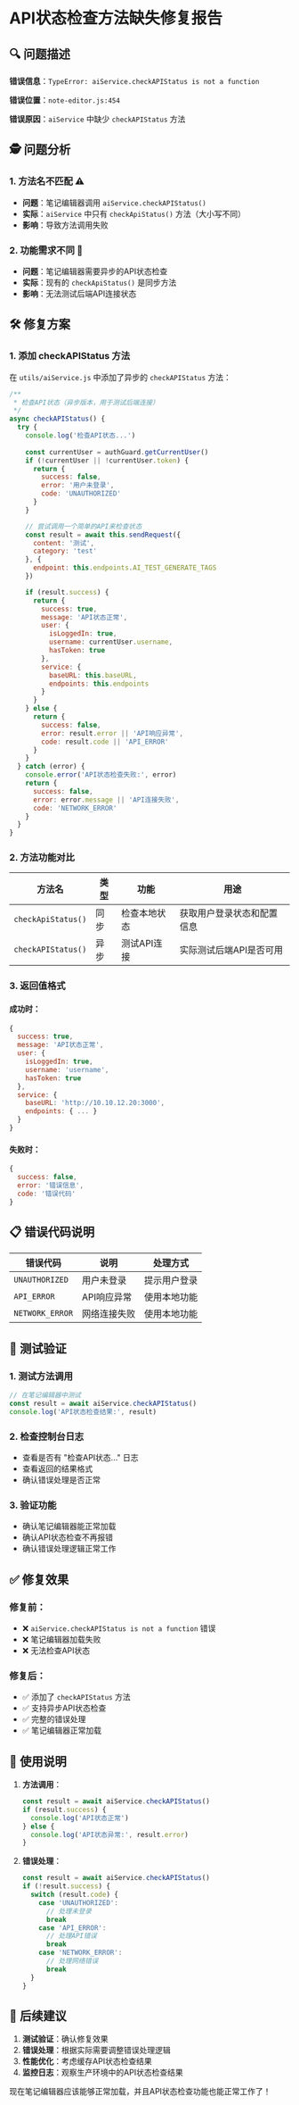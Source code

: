 # API状态检查方法缺失修复报告

## 🔍 问题描述

**错误信息**：`TypeError: aiService.checkAPIStatus is not a function`

**错误位置**：`note-editor.js:454`

**错误原因**：`aiService` 中缺少 `checkAPIStatus` 方法

## 🕵️ 问题分析

### 1. **方法名不匹配** ⚠️
- **问题**：笔记编辑器调用 `aiService.checkAPIStatus()`
- **实际**：`aiService` 中只有 `checkApiStatus()` 方法（大小写不同）
- **影响**：导致方法调用失败

### 2. **功能需求不同** 🔧
- **问题**：笔记编辑器需要异步的API状态检查
- **实际**：现有的 `checkApiStatus()` 是同步方法
- **影响**：无法测试后端API连接状态

## 🛠️ 修复方案

### 1. **添加 checkAPIStatus 方法**

在 `utils/aiService.js` 中添加了异步的 `checkAPIStatus` 方法：

```javascript
/**
 * 检查API状态（异步版本，用于测试后端连接）
 */
async checkAPIStatus() {
  try {
    console.log('检查API状态...')
    
    const currentUser = authGuard.getCurrentUser()
    if (!currentUser || !currentUser.token) {
      return {
        success: false,
        error: '用户未登录',
        code: 'UNAUTHORIZED'
      }
    }

    // 尝试调用一个简单的API来检查状态
    const result = await this.sendRequest({
      content: '测试',
      category: 'test'
    }, {
      endpoint: this.endpoints.AI_TEST_GENERATE_TAGS
    })

    if (result.success) {
      return {
        success: true,
        message: 'API状态正常',
        user: {
          isLoggedIn: true,
          username: currentUser.username,
          hasToken: true
        },
        service: {
          baseURL: this.baseURL,
          endpoints: this.endpoints
        }
      }
    } else {
      return {
        success: false,
        error: result.error || 'API响应异常',
        code: result.code || 'API_ERROR'
      }
    }
  } catch (error) {
    console.error('API状态检查失败:', error)
    return {
      success: false,
      error: error.message || 'API连接失败',
      code: 'NETWORK_ERROR'
    }
  }
}
```

### 2. **方法功能对比**

| 方法名 | 类型 | 功能 | 用途 |
|--------|------|------|------|
| `checkApiStatus()` | 同步 | 检查本地状态 | 获取用户登录状态和配置信息 |
| `checkAPIStatus()` | 异步 | 测试API连接 | 实际测试后端API是否可用 |

### 3. **返回值格式**

#### 成功时：
```javascript
{
  success: true,
  message: 'API状态正常',
  user: {
    isLoggedIn: true,
    username: 'username',
    hasToken: true
  },
  service: {
    baseURL: 'http://10.10.12.20:3000',
    endpoints: { ... }
  }
}
```

#### 失败时：
```javascript
{
  success: false,
  error: '错误信息',
  code: '错误代码'
}
```

## 📋 错误代码说明

| 错误代码 | 说明 | 处理方式 |
|---------|------|---------|
| `UNAUTHORIZED` | 用户未登录 | 提示用户登录 |
| `API_ERROR` | API响应异常 | 使用本地功能 |
| `NETWORK_ERROR` | 网络连接失败 | 使用本地功能 |

## 🧪 测试验证

### 1. **测试方法调用**
```javascript
// 在笔记编辑器中测试
const result = await aiService.checkAPIStatus()
console.log('API状态检查结果:', result)
```

### 2. **检查控制台日志**
- 查看是否有 "检查API状态..." 日志
- 查看返回的结果格式
- 确认错误处理是否正常

### 3. **验证功能**
- 确认笔记编辑器能正常加载
- 确认API状态检查不再报错
- 确认错误处理逻辑正常工作

## ✅ 修复效果

### 修复前：
- ❌ `aiService.checkAPIStatus is not a function` 错误
- ❌ 笔记编辑器加载失败
- ❌ 无法检查API状态

### 修复后：
- ✅ 添加了 `checkAPIStatus` 方法
- ✅ 支持异步API状态检查
- ✅ 完整的错误处理
- ✅ 笔记编辑器正常加载

## 📝 使用说明

1. **方法调用**：
   ```javascript
   const result = await aiService.checkAPIStatus()
   if (result.success) {
     console.log('API状态正常')
   } else {
     console.log('API状态异常:', result.error)
   }
   ```

2. **错误处理**：
   ```javascript
   const result = await aiService.checkAPIStatus()
   if (!result.success) {
     switch (result.code) {
       case 'UNAUTHORIZED':
         // 处理未登录
         break
       case 'API_ERROR':
         // 处理API错误
         break
       case 'NETWORK_ERROR':
         // 处理网络错误
         break
     }
   }
   ```

## 🎯 后续建议

1. **测试验证**：确认修复效果
2. **错误处理**：根据实际需要调整错误处理逻辑
3. **性能优化**：考虑缓存API状态检查结果
4. **监控日志**：观察生产环境中的API状态检查结果

现在笔记编辑器应该能够正常加载，并且API状态检查功能也能正常工作了！
